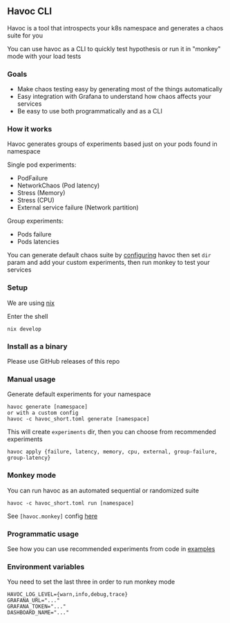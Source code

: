## Havoc CLI

Havoc is a tool that introspects your k8s namespace and generates a chaos suite for you

You can use havoc as a CLI to quickly test hypothesis or run it in "monkey" mode with your load tests

### Goals

- Make chaos testing easy by generating most of the things automatically
- Easy integration with Grafana to understand how chaos affects your services
- Be easy to use both programmatically and as a CLI

### How it works
Havoc generates groups of experiments based just on your pods found in namespace

Single pod experiments:

- PodFailure
- NetworkChaos (Pod latency)
- Stress (Memory)
- Stress (CPU)
- External service failure (Network partition)

Group experiments:

- Pods failure
- Pods latencies

You can generate default chaos suite by [configuring](havoc.toml) havoc then set `dir` param and add your custom experiments, then run monkey to test your services

### Setup

We are using [nix](https://nixos.org/)

Enter the shell

```
nix develop
```

### Install as a binary

Please use GitHub releases of this repo

### Manual usage

Generate default experiments for your namespace

```
havoc generate [namespace]
or with a custom config
havoc -c havoc_short.toml generate [namespace]
```

This will create `experiments` dir, then you can choose from recommended experiments

```
havoc apply {failure, latency, memory, cpu, external, group-failure, group-latency}
```

### Monkey mode
You can run havoc as an automated sequential or randomized suite
```
havoc -c havoc_short.toml run [namespace]
```
See `[havoc.monkey]` config [here](havoc.toml)

### Programmatic usage

See how you can use recommended experiments from code in [examples](examples)

### Environment variables
You need to set the last three in order to run monkey mode
```
HAVOC_LOG_LEVEL={warn,info,debug,trace}
GRAFANA_URL="..."
GRAFANA_TOKEN="..."
DASHBOARD_NAME="..."
```
